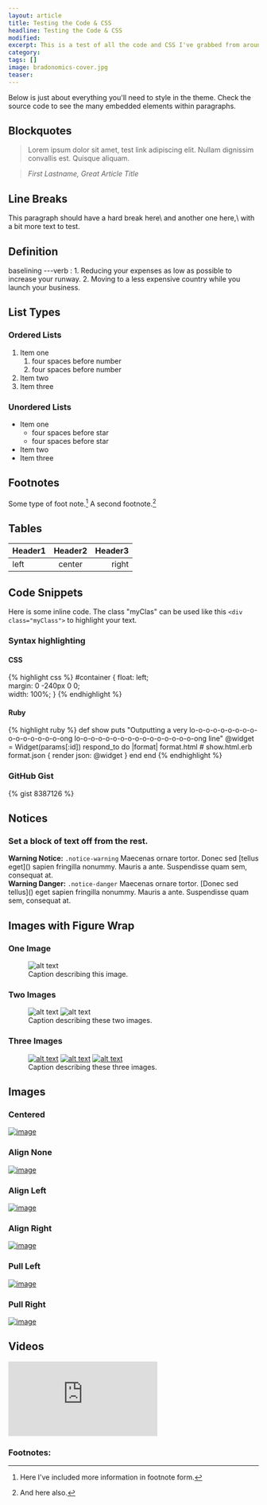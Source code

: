 ```yaml
---
layout: article
title: Testing the Code & CSS
headline: Testing the Code & CSS
modified:
excerpt: This is a test of all the code and CSS I've grabbed from around the web.
category:
tags: []
image: bradonomics-cover.jpg
teaser:
---
```


Below is just about everything you'll need to style in the theme. Check the source code to see the many embedded elements within paragraphs.

## Blockquotes

> Lorem ipsum dolor sit amet, test link adipiscing elit. Nullam dignissim convallis est. Quisque aliquam.

> <cite>First Lastname, _Great Article Title_</cite>

## Line Breaks

This paragraph should have a hard break here\\
and another one here,\\
with a bit more text to test.

## Definition

baselining
---verb
: 1. Reducing your expenses as low as possible to increase your runway.
2. Moving to a less expensive country while you launch your business.

## List Types

### Ordered Lists

1.  Item one
    1. four spaces before number
    2. four spaces before number
2. Item two
3. Item three

### Unordered Lists

* Item one
    * four spaces before star
    * four spaces before star
* Item two
* Item three

## Footnotes

Some type of foot note.[^1] A second footnote.[^2]

## Tables

|Header1|Header2|Header3|
|:------|:-----:|------:|
|left   |center |right  |

## Code Snippets

Here is some inline code. The class "myClas" can be used like this `<div class="myClass">` to highlight your text.

### Syntax highlighting

#### CSS

{% highlight css %}
    #container {
        float: left;  
        margin: 0 -240px 0 0;  
        width: 100%;
    }
{% endhighlight %}

#### Ruby

{% highlight ruby %}
    def show
      puts "Outputting a very lo-o-o-o-o-o-o-o-o-o-o-o-o-o-o-o-ong lo-o-o-o-o-o-o-o-o-o-o-o-o-o-o-o-ong line"
      @widget = Widget(params[:id])
      respond_to do |format|
        format.html # show.html.erb
        format.json { render json: @widget }
      end
    end
{% endhighlight %}

### GitHub Gist

{% gist 8387126 %}

## Notices

### Set a block of text off from the rest.

<div class="notice-warning"><strong>Warning Notice:</strong> <code>.notice-warning</code> Maecenas ornare tortor. Donec sed [tellus eget]() sapien fringilla nonummy. Mauris a ante. Suspendisse quam sem, consequat at.</div>

<div class="notice-danger"><strong>Warning Danger:</strong> <code>.notice-danger</code> Maecenas ornare tortor. [Donec sed tellus]() eget sapien fringilla nonummy. Mauris a ante. Suspendisse quam sem, consequat at.</div>

## Images with Figure Wrap

### One Image

<figure>
	<img src="http://placehold.it/900x450.gif" alt="alt text">
	<figcaption>Caption describing this image.</figcaption>
</figure>

### Two Images

<figure class="half">
	<img src="http://placehold.it/900x450.gif" alt="alt text">
	<img src="http://placehold.it/900x450.gif" alt="alt text">
	<figcaption>Caption describing these two images.</figcaption>
</figure>

### Three Images

<figure class="third">
	<a href="http://placehold.it/1200x600.jpg"><img src="http://placehold.it/600x300.jpg" alt="alt text"></a>
	<a href="http://placehold.it/1200x600.jpg"><img src="http://placehold.it/600x300.jpg" alt="alt text"></a>
	<a href="http://placehold.it/1200x600.jpg"><img src="http://placehold.it/600x300.jpg" alt="alt text"></a>
	<figcaption>Caption describing these three images.</figcaption>
</figure>

## Images

### Centered
<a href="http://placehold.it/1200x600.jpg"><img class="centered" src="http://placehold.it/450x350.gif" alt="image"></a>

### Align None
<a href="http://placehold.it/1200x600.jpg"><img class="alignnone" src="http://placehold.it/450x350.gif" alt="image"></a>

### Align Left
<a href="http://placehold.it/1200x600.jpg"><img class="alignleft" src="http://placehold.it/450x350.gif" alt="image"></a>

### Align Right
<a href="http://placehold.it/1200x600.jpg"><img class="alignright" src="http://placehold.it/450x350.gif" alt="image"></a>

### Pull Left
<a href="http://placehold.it/1200x600.jpg"><img class="pullleft" src="http://placehold.it/450x350.gif" alt="image"></a>

### Pull Right
<a href="http://placehold.it/1200x600.jpg"><img class="pullright" src="http://placehold.it/450x350.gif" alt="image"></a>

## Videos

<div class="video-embed">
<iframe src="http://www.youtube.com/embed/PWf4WUoMXwg" frameborder="0"> </iframe>
</div>

### Footnotes:

[^1]: Here I've included more information in footnote form.
[^2]: And here also.
